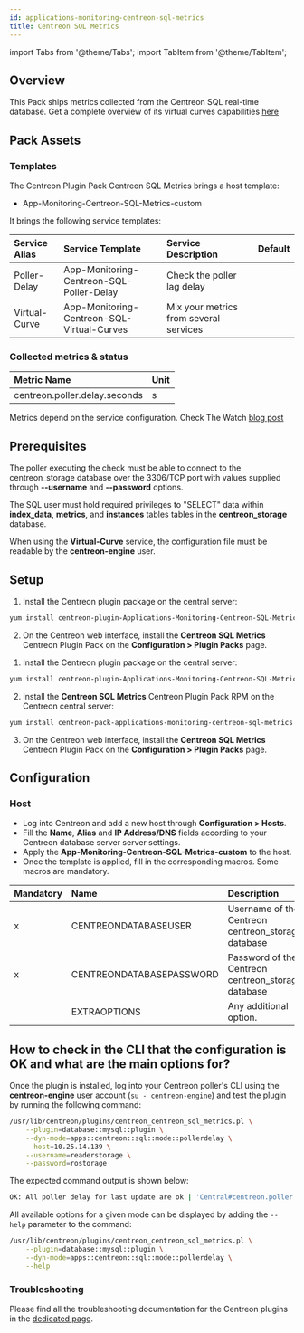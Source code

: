 ```yaml
---
id: applications-monitoring-centreon-sql-metrics
title: Centreon SQL Metrics
---
```

import Tabs from '@theme/Tabs';
import TabItem from '@theme/TabItem';

## Overview

This Pack ships metrics collected from the Centreon SQL real-time database. Get a complete
overview of its virtual curves capabilities [here](https://thewatch.centreon.com/product-how-to-21/get-to-know-app-centreon-sql-metric-pack-and-start-building-some-virtual-curves-296)

## Pack Assets

### Templates

The Centreon Plugin Pack Centreon SQL Metrics brings a host template:

* App-Monitoring-Centreon-SQL-Metrics-custom

It brings the following service templates:

| Service Alias   | Service Template                            | Service Description                         | Default |
| :-------------- | :------------------------------------------ | :------------------------------------------ | :------ |
| Poller-Delay    | App-Monitoring-Centreon-SQL-Poller-Delay    | Check the poller lag delay                  |         |
| Virtual-Curve   | App-Monitoring-Centreon-SQL-Virtual-Curves  | Mix your metrics from several services      |         |

### Collected metrics & status

<Tabs groupId="sync">
<TabItem value="Poller-Delay" label="Poller-Delay">

| Metric Name                    | Unit   |
| :----------------------------- | :----- |
| centreon.poller.delay.seconds  |    s   |

</TabItem>
<TabItem value="Virtual-Curve" label="Virtual-Curve">

Metrics depend on the service configuration. Check The Watch [blog post](https://thewatch.centreon.com/product-how-to-21/get-to-know-app-centreon-sql-metric-pack-and-start-building-some-virtual-curves-296)
</TabItem>
</Tabs>

## Prerequisites

The poller executing the check must be able to connect to the centreon_storage database over the 3306/TCP port with values supplied through **--username** and **--password** options.

The SQL user must hold required privileges to "SELECT" data within **index_data**, **metrics**, and **instances** tables tables in the **centreon_storage** database.

When using the **Virtual-Curve** service, the configuration file must be readable by the **centreon-engine** user. 

## Setup

<Tabs groupId="sync">
<TabItem value="Online License" label="Online License">

1. Install the Centreon plugin package on the central server:

```bash
yum install centreon-plugin-Applications-Monitoring-Centreon-SQL-Metrics
```

2. On the Centreon web interface, install the **Centreon SQL Metrics** Centreon Plugin Pack on the **Configuration > Plugin Packs** page.

</TabItem>
<TabItem value="Offline License" label="Offline License">

1. Install the Centreon plugin package on the central server:

```bash
yum install centreon-plugin-Applications-Monitoring-Centreon-SQL-Metrics
```

2. Install the **Centreon SQL Metrics** Centreon Plugin Pack RPM on the Centreon central server:

```bash
yum install centreon-pack-applications-monitoring-centreon-sql-metrics
```

3. On the Centreon web interface, install the **Centreon SQL Metrics** Centreon Plugin Pack on the **Configuration > Plugin Packs** page.

</TabItem>
</Tabs>

## Configuration

### Host

* Log into Centreon and add a new host through **Configuration > Hosts**.
* Fill the **Name**, **Alias** and **IP Address/DNS** fields according to your Centreon database server server settings.
* Apply the **App-Monitoring-Centreon-SQL-Metrics-custom** to the host.
* Once the template is applied, fill in the corresponding macros. Some macros are mandatory.

| Mandatory | Name                     | Description                                                  |
| :-------- | :----------------------- | :----------------------------------------------------------- |
|     x     | CENTREONDATABASEUSER     | Username of the Centreon centreon_storage database           |
|     x     | CENTREONDATABASEPASSWORD | Password of the Centreon centreon_storage database           |
|           | EXTRAOPTIONS             | Any additional option.                                       |

## How to check in the CLI that the configuration is OK and what are the main options for? 

Once the plugin is installed, log into your Centreon poller's CLI using the **centreon-engine** user account (`su - centreon-engine`) and test the plugin by running the following 
command:

```bash
/usr/lib/centreon/plugins/centreon_centreon_sql_metrics.pl \
    --plugin=database::mysql::plugin \
    --dyn-mode=apps::centreon::sql::mode::pollerdelay \
    --host=10.25.14.139 \
    --username=readerstorage \
    --password=rostorage
```

The expected command output is shown below:

```bash
OK: All poller delay for last update are ok | 'Central#centreon.poller.delay.seconds'=30s;;;; 'poller#centreon.poller.delay.seconds'=14s;;;;
```

All available options for a given mode can be displayed by adding the 
`--help` parameter to the command:

```bash
/usr/lib/centreon/plugins/centreon_centreon_sql_metrics.pl \
    --plugin=database::mysql::plugin \
    --dyn-mode=apps::centreon::sql::mode::pollerdelay \
    --help
```

### Troubleshooting

Please find all the troubleshooting documentation for the Centreon plugins in the [dedicated page](../getting-started/how-to-guides/troubleshooting-plugins.md).